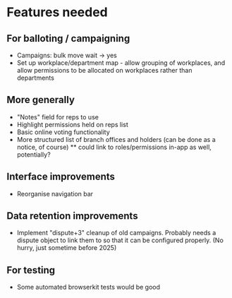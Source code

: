# Features needed

## For balloting / campaigning

* Campaigns: bulk move wait -> yes
* Set up workplace/department map - allow grouping of workplaces, and allow permissions to be allocated on workplaces rather than departments

## More generally

* "Notes" field for reps to use
* Highlight permissions held on reps list
* Basic online voting functionality
* More structured list of branch offices and holders (can be done as a notice, of course)
** could link to roles/permissions in-app as well, potentially?

## Interface improvements

* Reorganise navigation bar

## Data retention improvements

* Implement "dispute+3" cleanup of old campaigns. Probably needs a dispute object to link them to so that it can be configured properly. (No hurry, just sometime before 2025)

## For testing

* Some automated browserkit tests would be good
